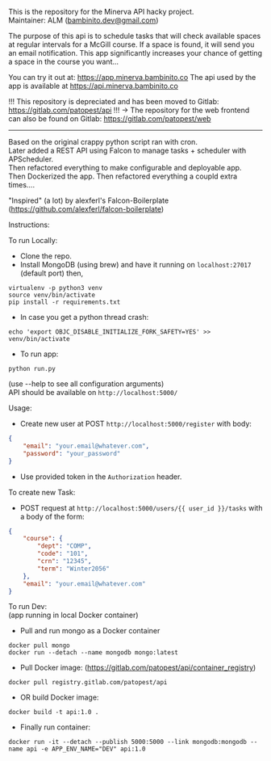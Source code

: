 This is the repository for the Minerva API hacky project.  
Maintainer: ALM (bambinito.dev@gmail.com)

The purpose of this api is to schedule tasks that will check available spaces at regular intervals for a McGill course.
If a space is found, it will send you an email notification.
This app significantly increases your chance of getting a space in the course you want...

You can try it out at: https://app.minerva.bambinito.co
The api used by the app is available at https://api.minerva.bambinito.co

!!! This repository is depreciated and has been moved to Gitlab: https://gitlab.com/patopest/api !!!
-> The repository for the web frontend can also be found on Gitlab: https://gitlab.com/patopest/web

----------------------------------------------------------------------------------------------------------------------------------------
Based on the original crappy python script ran with cron.  
Later added a REST API using Falcon to manage tasks + scheduler with APScheduler.  
Then refactored everything to make configurable and deployable app.  
Then Dockerized the app.
Then refactored everything a coupld extra times....

"Inspired" (a lot) by alexferl's Falcon-Boilerplate (https://github.com/alexferl/falcon-boilerplate)
  

Instructions:  

To run Locally:  
- Clone the repo.  
- Install MongoDB (using brew) and have it running on `localhost:27017` (default port) then,
```shell
virtualenv -p python3 venv
source venv/bin/activate
pip install -r requirements.txt
```
- In case you get a python thread crash:
```shell
echo 'export OBJC_DISABLE_INITIALIZE_FORK_SAFETY=YES' >> venv/bin/activate
```
  
- To run app:  
```shell
python run.py
```
(use --help to see all configuration arguments)  
API should be available on `http://localhost:5000/`  
  
Usage: 
- Create new user at POST `http://localhost:5000/register` with body:
```json
{
	"email": "your.email@whatever.com",
	"password": "your_password"
}
```
- Use provided token in the `Authorization` header.

To create new Task:
- POST request at `http://localhost:5000/users/{{ user_id }}/tasks` with a body of the form:
```json
{
	"course": {
		"dept": "COMP",
		"code": "101",
		"crn": "12345",
		"term": "Winter2056"
	},
	"email": "your.email@whatever.com"
}
```
  
  
  
To run Dev:  
(app running in local Docker container)  
- Pull and run mongo as a Docker container  
```shell
docker pull mongo
docker run --detach --name mongodb mongo:latest
```

- Pull Docker image:
(https://gitlab.com/patopest/api/container_registry)
```shell
docker pull registry.gitlab.com/patopest/api
```

- OR build Docker image:
```shell
docker build -t api:1.0 .
```

- Finally run container:
```shell
docker run -it --detach --publish 5000:5000 --link mongodb:mongodb --name api -e APP_ENV_NAME="DEV" api:1.0
```